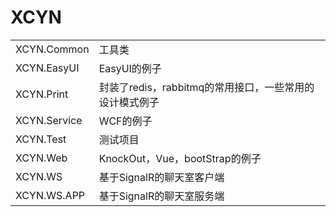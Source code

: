 # XCYN
<table>
	<tr>
		<td>XCYN.Common</td>
		<td>工具类</td>
	</tr>
	<tr>
		<td>XCYN.EasyUI</td>
		<td>EasyUI的例子</td>
	</tr>
	<tr>
		<td>XCYN.Print</td>
		<td>封装了redis，rabbitmq的常用接口，一些常用的设计模式例子</td>
	</tr>
	<tr>
		<td>XCYN.Service</td>
		<td>WCF的例子</td>
	</tr>
	<tr>
		<td>XCYN.Test</td>
		<td>测试项目</td>
	</tr>
	<tr>
		<td>XCYN.Web</td>
		<td>KnockOut，Vue，bootStrap的例子</td>
	</tr>
	<tr>
		<td>XCYN.WS</td>
		<td>基于SignalR的聊天室客户端</td>
	</tr>
	<tr>
		<td>XCYN.WS.APP</td>
		<td>基于SignalR的聊天室服务端</td>
	</tr>
</table>
